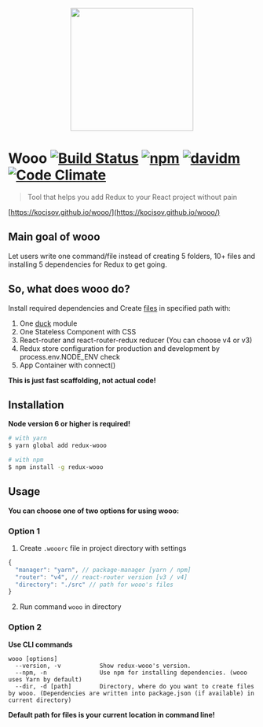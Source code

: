 <p align="center">
  <img title="" src="https://kocisov.github.io/wooo/static/deer.svg" alt="" width="250" />
</p>

# Wooo [![Build Status](https://travis-ci.org/Kocisov/wooo.svg?branch=next)](https://travis-ci.org/Kocisov/wooo) [![npm](https://img.shields.io/npm/v/redux-wooo.svg)](http://npmjs.com/redux-wooo) [![davidm](https://david-dm.org/kocisov/wooo.svg)](https://david-dm.org/kocisov/wooo) [![Code Climate](https://codeclimate.com/github/Kocisov/wooo/badges/gpa.svg)](https://codeclimate.com/github/Kocisov/wooo)
> Tool that helps you add Redux to your React project without pain

[https://kocisov.github.io/wooo/](https://kocisov.github.io/wooo/)

## Main goal of wooo
Let users write one command/file instead of creating 5 folders, 10+ files and installing 5 dependencies for Redux to get going.

## So, what does wooo do?
Install required dependencies and Create [files](https://github.com/Kocisov/wooo/tree/master/files) in specified path with:
  1. One [duck](https://github.com/erikras/ducks-modular-redux) module
  2. One Stateless Component with CSS
  3. React-router and react-router-redux reducer (You can choose v4 or v3)
  4. Redux store configuration for production and development by process.env.NODE_ENV check
  5. App Container with connect()

**This is just fast scaffolding, not actual code!**

## Installation
**Node version 6 or higher is required!**
```bash
# with yarn
$ yarn global add redux-wooo

# with npm
$ npm install -g redux-wooo
```

## Usage
**You can choose one of two options for using wooo:**

### Option 1
1. Create ```.wooorc``` file in project directory with settings
```js
{
  "manager": "yarn", // package-manager [yarn / npm]
  "router": "v4", // react-router version [v3 / v4]
  "directory": "./src" // path for wooo's files
}
```
2. Run command ```wooo``` in directory

### Option 2
**Use CLI commands**
```
wooo [options]
  --version, -v           Show redux-wooo's version.
  --npm, -n               Use npm for installing dependencies. (wooo uses Yarn by default)
  --dir, -d [path]        Directory, where do you want to create files by wooo. (Dependencies are written into package.json (if available) in current directory)
```

**Default path for files is your current location in command line!**
